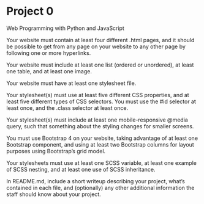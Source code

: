 # Project 0

Web Programming with Python and JavaScript


Your website must contain at least four different .html pages, and it should be possible to get from any page on your website to any other page by following one or more hyperlinks.

Your website must include at least one list (ordered or unordered), at least one table, and at least one image.

Your website must have at least one stylesheet file.

Your stylesheet(s) must use at least five different CSS properties, and at least five different types of CSS selectors. You must use the #id selector at least once, and the .class selector at least once.

Your stylesheet(s) must include at least one mobile-responsive @media query, such that something about the styling changes for smaller screens.

You must use Bootstrap 4 on your website, taking advantage of at least one Bootstrap component, and using at least two Bootstrap columns for layout purposes using Bootstrap’s grid model.

Your stylesheets must use at least one SCSS variable, at least one example of SCSS nesting, and at least one use of SCSS inheritance.

In README.md, include a short writeup describing your project, what’s contained in each file, and (optionally) any other additional information the staff should know about your project.